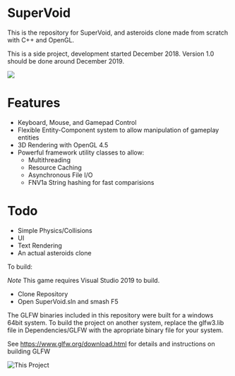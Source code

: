 # SuperVoid
This is the repository for SuperVoid, and asteroids clone made from scratch with C++ and OpenGL. 

This is a side project, development started December 2018. Version 1.0 should be done around December 2019.

![](docs/Demo.gif)

# Features
* Keyboard, Mouse, and Gamepad Control
* Flexible Entity-Component system to allow manipulation of gameplay entities
* 3D Rendering with OpenGL 4.5
* Powerful framework utility classes to allow:
    * Multithreading
    * Resource Caching
    * Asynchronous File I/O
    * FNV1a String hashing for fast comparisions
    
# Todo
* Simple Physics/Collisions
* UI
* Text Rendering
* An actual asteroids clone
    

To build: 

*Note* This game requires Visual Studio 2019 to build. 

* Clone Repository
* Open SuperVoid.sln and smash F5

The GLFW binaries included in this repository were built for a windows 64bit system. To build the project on another system, replace the glfw3.lib file in Dependencies/GLFW with the apropriate binary file for your system.

See https://www.glfw.org/download.html for details and instructions on building GLFW

![This Project](http://www.poorlydrawnlines.com/wp-content/uploads/2017/07/an-idea.png)
